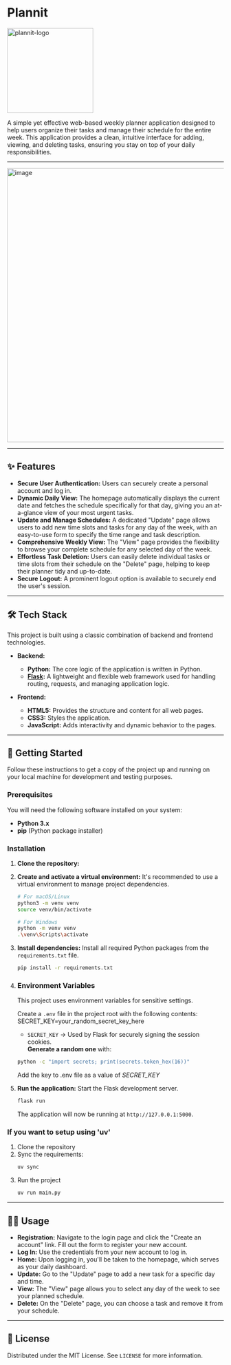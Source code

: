# Plannit

<img width="200" height="197" alt="plannit-logo" src="https://github.com/user-attachments/assets/1f7b3541-e474-4791-aada-7530a7dd97e4" />

A simple yet effective web-based weekly planner application designed to help users organize their tasks and manage their schedule for the entire week. This application provides a clean, intuitive interface for adding, viewing, and deleting tasks, ensuring you stay on top of your daily responsibilities.

---
<img width="1366" height="636" alt="image" src="https://github.com/user-attachments/assets/98752e17-7b19-4b1e-8511-02c2ee61f44f" />

---

## ✨ Features

* **Secure User Authentication:** Users can securely create a personal account and log in.
* **Dynamic Daily View:** The homepage automatically displays the current date and fetches the schedule specifically for that day, giving you an at-a-glance view of your most urgent tasks.
* **Update and Manage Schedules:** A dedicated "Update" page allows users to add new time slots and tasks for any day of the week, with an easy-to-use form to specify the time range and task description.
* **Comprehensive Weekly View:** The "View" page provides the flexibility to browse your complete schedule for any selected day of the week.
* **Effortless Task Deletion:** Users can easily delete individual tasks or time slots from their schedule on the "Delete" page, helping to keep their planner tidy and up-to-date.
* **Secure Logout:** A prominent logout option is available to securely end the user's session.

---

## 🛠️ Tech Stack

This project is built using a classic combination of backend and frontend technologies.

* **Backend:**
    * **Python:** The core logic of the application is written in Python.
    * **[Flask](https://flask.palletsprojects.com/):** A lightweight and flexible web framework used for handling routing, requests, and managing application logic.

* **Frontend:**
    * **HTML5:** Provides the structure and content for all web pages.
    * **CSS3:** Styles the application.
    * **JavaScript:** Adds interactivity and dynamic behavior to the pages.

---

## 🚀 Getting Started

Follow these instructions to get a copy of the project up and running on your local machine for development and testing purposes.

### Prerequisites

You will need the following software installed on your system:

* **Python 3.x**
* **pip** (Python package installer)

### Installation

1.  **Clone the repository:**

2.  **Create and activate a virtual environment:**
    It's recommended to use a virtual environment to manage project dependencies.

    ```bash
    # For macOS/Linux
    python3 -m venv venv
    source venv/bin/activate

    # For Windows
    python -m venv venv
    .\venv\Scripts\activate
    ```

3.  **Install dependencies:**
    Install all required Python packages from the `requirements.txt` file.

    ```bash
    pip install -r requirements.txt
    ```

4.  ### Environment Variables

    This project uses environment variables for sensitive settings.

    Create a `.env` file in the project root with the following contents:
    SECRET_KEY=your_random_secret_key_here

    - `SECRET_KEY` → Used by Flask for securely signing the session cookies.  
    **Generate a random one** with:
    ```bash
    python -c "import secrets; print(secrets.token_hex(16))"
    ```
    Add the key to .env file as a value of *SECRET_KEY*

4.  **Run the application:**
    Start the Flask development server.

    ```bash
    flask run
    ```
    The application will now be running at `http://127.0.0.1:5000`.

### If you want to setup using 'uv'
1.  Clone the repository
2.  Sync the requirements: 
    ```bash
    uv sync 
    ```
3.  Run the project
    ```bash
    uv run main.py
    ```

---

## 👨‍💻 Usage

* **Registration:** Navigate to the login page and click the "Create an account" link. Fill out the form to register your new account.
* **Log In:** Use the credentials from your new account to log in.
* **Home:** Upon logging in, you'll be taken to the homepage, which serves as your daily dashboard.
* **Update:** Go to the "Update" page to add a new task for a specific day and time.
* **View:** The "View" page allows you to select any day of the week to see your planned schedule.
* **Delete:** On the "Delete" page, you can choose a task and remove it from your schedule.

---

## 📄 License

Distributed under the MIT License. See `LICENSE` for more information.
